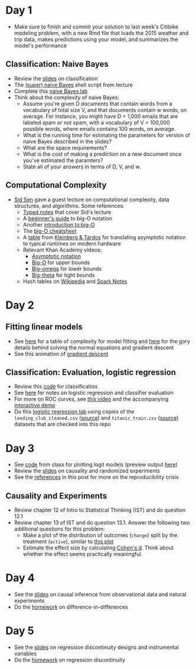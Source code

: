 
# Day 1

 * Make sure to finish and commit your solution to last week's Citibike modeling problem, with a new Rmd file that loads the 2015 weather and trip data, makes predictions using your model, and summarizes the model's performance

## Classification: Naive Bayes
  * Review the [slides](https://www.slideshare.net/jakehofman/modeling-social-data-lecture-6-classification-with-naive-bayes) on classification
  * The [(super) naive Bayes](enron_naive_bayes.sh) shell script from lecture
  * Complete this [naive Bayes lab](https://rpubs.com/dvorakt/144238)
  * Think about the complexity of naive Bayes:
    * Assume you're given D documents that contain words from a vocabulary of total size V, and that documents contain w words, on average. For instance, you might have D = 1,000 emails that are labeled spam or not spam, with a vocabulary of V = 100,000 possible words, where emails contains 100 words, on average.
    * What is the running time for estimating the parameters for version of naive Bayes described in the slides?
    * What are the space requirements?
    * What is the cost of making a prediction on a new document once you've estimated the paramters?
    * State all of your answers in terms of D, V, and w.

## Computational Complexity
  * [Sid Sen](http://www.cs.princeton.edu/~sssix/) gave a guest lecture on computational complexity, data structures, and algorithms. Some references:
    * [Typed notes](https://github.com/jhofman/msd2017-notes/blob/master/lecture_3/lecture_3.pdf) that cover Sid's lecture
    * A [beginner's guide](https://rob-bell.net/2009/06/a-beginners-guide-to-big-o-notation/) to big-O notation
    * Another [introduction to big-O](https://www.interviewcake.com/article/python/big-o-notation-time-and-space-complexity)
    * The [big-O cheatsheet](http://bigocheatsheet.com/)
    * A [table](http://modelingsocialdata.org/img/runtime_table.png) from [Kleinberg & Tardos](https://www.pearsonhighered.com/program/Kleinberg-Algorithm-Design/PGM319216.html) for translating asymptotic notation to typical runtimes on modern hardware
    * Relevant Khan Academy videos:
      * [Asymptotic notation](https://www.khanacademy.org/computing/computer-science/algorithms/asymptotic-notation/a/asymptotic-notation)
      * [Big-O](https://www.khanacademy.org/computing/computer-science/algorithms/asymptotic-notation/a/big-o-notation) for upper bounds
      * [Big-omega](https://www.khanacademy.org/computing/computer-science/algorithms/asymptotic-notation/a/big-big-omega-notation) for lower bounds
      * [Big-theta](https://www.khanacademy.org/computing/computer-science/algorithms/asymptotic-notation/a/big-big-theta-notation) for tight bounds
    * Hash tables on [Wikipedia](https://en.wikipedia.org/wiki/Hash_table) and [Spark Notes](http://www.sparknotes.com/cs/searching/hashtables/summary.html)

# Day 2

## Fitting linear models

  * See [here](http://modelingsocialdata.org/lectures/2017/02/24/lecture-6-regression-1.html) for a table of complexity for model fitting and [here](https://github.com/jhofman/msd2017-notes/blob/master/lecture_6/lecture_6.pdf) for the gory details behind solving the normal equations and gradient descent
  * See this animation of [gradient descent](http://htmlpreview.github.io/?https://github.com/jhofman/msd2017/blob/master/lectures/lecture_6/gradient_descent.html)

## Classification: Evaluation, logistic regression
  * Review this [code](classification.ipynb) for classification
  * See [here](https://github.com/jhofman/msd2017-notes/blob/master/lecture_9/lecture_9.pdf) for notes on logistic regression and classifier evaluation
  * For more on ROC curves, see [this video](http://www.dataschool.io/roc-curves-and-auc-explained/) and the accompanying [interactive demo](http://www.navan.name/roc/)
  * Do this [logistic regression lab](https://rpubs.com/dvorakt/255527) using copies of the `lending_club_cleaned.csv` ([source](https://www.lendingclub.com/info/download-data.action)) and `titanic_train.csv` ([source](https://www.kaggle.com/c/titanic/data)) datasets that are checked into this repo

<!--
  * Complete the next [naive Bayes lab](https://rpubs.com/dvorakt/245720), see [here](https://en.wikipedia.org/wiki/Confusion_matrix) for terminology (sensitivity = recall, specificity = true negative rate)
-->

# Day 3

  * See [code](plotting_logit_models.R) from class for plotting logit models (preview output [here](http://htmlpreview.github.io/?https://raw.githubusercontent.com/msr-ds3/coursework/master/week3/plotting_logit_models.html))
  * Review the [slides](experiments.pptx) on causality and randomized experiments
  * See the [references](http://modelingsocialdata.org/lectures/2017/04/21/lecture-12-causality-and-experiments-2.html) in this post for more on the reproducibility crisis

## Causality and Experiments
  * Review chapter 12 of Intro to Statistical Thinking (IST) and do question 12.1
  * Review chapter 13 of IST and do question 13.1. Answer the following two additional questions for this problem:
    * Make a plot of the distribution of outcomes (`change`) split by the treatment (`active`), similar to [this plot](http://rpsychologist.com/d3/cohend/)
    * Estimate the effect size by calculating [Cohen's d](https://en.wikiversity.org/wiki/Cohen%27s_d). Think about whether the effect seems practically meaningful.

# Day 4
  * See the [slides](Day%204%20-%20Inferring%20Causality%20with%20Observational%20Settings.pptx) on causal inference from observational data and natural experiments
  * Do the [homework](Homework%204.pdf) on difference-in-differences

# Day 5
  * See the [slides](Day%205%20-%20RD%20%26%20IV.pptx) on regression discontinuity designs and instrumental variables
  * Do the [homework](Homework%205%20-%20RD.pdf) on regression discontinuity 
